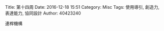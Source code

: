 Title: 第十四周
Date: 2016-12-18 15:51
Category: Misc
Tags: 使用導引, 創造力, 表達能力, 協同設計
Author: 40423240


<p>連桿機構<p>


